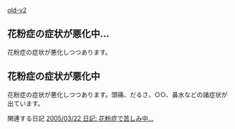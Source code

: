 [old-v2](ig060312-orig.html)

## 花粉症の症状が悪化中…

花粉症の症状が悪化しつつあります。






## 花粉症の症状が悪化中


花粉症の症状が悪化しつつあります。頭痛、だるさ、○○、鼻水などの諸症状が出ています。

関連する日記
[2005/03/22 日記: 花粉症で苦しみ中…](../2005/ig050322.html)